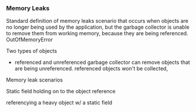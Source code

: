 ### Memory Leaks ###

Standard definition of memory leaks
scenario that occurs when objects are no longer being used by the application, but the garbage collector is unable to
remove them from working memory, because they are being referenced.  
OutOfMemoryError

Two types of objects
 - referenced and unreferenced
garbage collector can remove objects that are being unreferenced.  referenced objects won't be collected,   

Memory leak scenarios

Static field holding on to the object reference

referencying a heavy object w/ a static field 